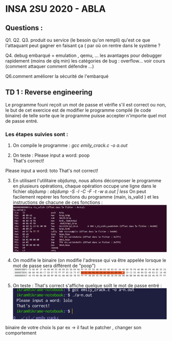 # INSA 2SU 2020 - ABLA 

## Questions : 
Q1. 
Q2.
Q3. 
produit ou service (le besoin qu'on rempli)
qu'est ce que l'attaquant peut gagner en faisant ça (
par où on rentre dans le système ? 

Q4. debug embarqué = emulation , qemu, ... les avantages pour debugger rapidement (moins de qlq min)
les catégories de bug : overflow... voir cours (comment attaquer comment défendre ...)

Q6.comment améliorer la sécurité de l'embarqué 



## TD 1 : Reverse engineering 

Le programme founi reçoit un mot de passe et vérifie s'il est correct ou non, le but de cet exercice est de modifier le programme compilé (le code binaire) de telle sorte que le programme puisse accepter n'importe quel mot de passe entré. 

### Les étapes suivies sont : 
1. On compile le programme : *gcc emily_crack.c -o a.out*

2. On teste : Please input a word: poop   
              That's correct!     

Please input a word: toto
That's not correct!

3. En utilisant l'utilitaire objdump, nous allons décomposer le programme en plusieurs opérations, chaque opération occupe une ligne dans le fichier objdump : *objdump -S -l -C -F -t -w a.out | less*
On peut facilement repérer les fonctions du programme (main, is_valid ) et les instructions de chacune de ces fonctions : 
![capture 1](https://github.com/iabla/TD_SE_abla/blob/master/docs/screens/Capture%20du%202020-02-21%2016-54-26.png)

4. On modifie le binaire (on modifie l'adresse qui va être appelée lorsque le mot de passe sera différent de "poop")
![capture 2](https://github.com/iabla/TD_SE_abla/blob/master/docs/screens/Capture%20du%202020-02-21%2016-54-12.png)

5. On teste : That's correct s'affiche quelque soilt le mot de passe entré : 
![capture 3](https://github.com/iabla/TD_SE_abla/blob/master/docs/screens/Capture%20du%202020-02-21%2016-53-45.png)





binaire de votre choix ls par ex -> il faut le patcher , changer son comportement 
